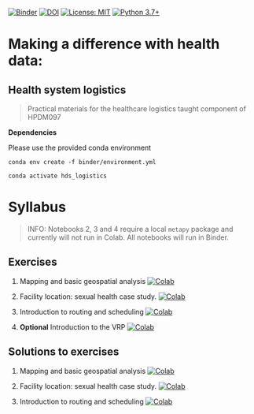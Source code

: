 [![Binder](https://mybinder.org/badge_logo.svg)](https://mybinder.org/v2/gh/health-data-science-OR/healthcare-logistics/HEAD)
[![DOI](https://zenodo.org/badge/DOI/10.5281/zenodo.4333675.svg)](https://doi.org/10.5281/zenodo.4333675)
[![License: MIT](https://img.shields.io/badge/License-MIT-yellow.svg)](https://opensource.org/licenses/MIT)
[![Python 3.7+](https://img.shields.io/badge/python-3.8+-blue.svg)](https://www.python.org/downloads/release/python-370+/)

# Making a difference with health data:

## Health system logistics

> Practical materials for the healthcare logistics taught component of HPDM097

**Dependencies**

Please use the provided conda environment

```
conda env create -f binder/environment.yml

conda activate hds_logistics
```

# Syllabus

> INFO: Notebooks 2, 3 and 4 require a local `metapy` package and currently will not run in Colab.  All notebooks will run in Binder.

## Exercises

1. Mapping and basic geospatial analysis [![Colab](https://colab.research.google.com/assets/colab-badge.svg)](https://colab.research.google.com/github/health-data-science-OR/healthcare-logistics/blob/master/mapping/01_geospatial_analysis.ipynb)

2. Facility location: sexual health case study. [![Colab](https://colab.research.google.com/assets/colab-badge.svg)](https://colab.research.google.com/github/health-data-science-OR/healthcare-logistics/blob/master/optimisation/02_facility_location.ipynb)

3. Introduction to routing and scheduling [![Colab](https://colab.research.google.com/assets/colab-badge.svg)](https://colab.research.google.com/github/health-data-science-OR/healthcare-logistics/blob/master/optimisation/03_routing_and_scheduling_part1.ipynb)

4. **Optional** Introduction to the VRP [![Colab](https://colab.research.google.com/assets/colab-badge.svg)](https://colab.research.google.com/github/health-data-science-OR/healthcare-logistics/blob/master/optimisation/04_routing_and_scheduling_part2_OPTIONAL.ipynb)

## Solutions to exercises

1. Mapping and basic geospatial analysis [![Colab](https://colab.research.google.com/assets/colab-badge.svg)](https://colab.research.google.com/github/health-data-science-OR/healthcare-logistics/blob/master/mapping/01_geospatial_analysis_SOLUTIONS.ipynb)

2. Facility location: sexual health case study. [![Colab](https://colab.research.google.com/assets/colab-badge.svg)](https://colab.research.google.com/github/health-data-science-OR/healthcare-logistics/blob/master/optimisation/02_facility_location_SOLUTIONSipynb)

3. Introduction to routing and scheduling [![Colab](https://colab.research.google.com/assets/colab-badge.svg)](https://colab.research.google.com/github/health-data-science-OR/healthcare-logistics/blob/master/optimisation/03_routing_and_scheduling_part1_SOLUTIONS.ipynb)




